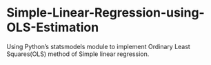 # Simple-Linear-Regression-using-OLS-Estimation

Using Python’s statsmodels module to implement Ordinary Least Squares(OLS) method of Simple linear regression.
